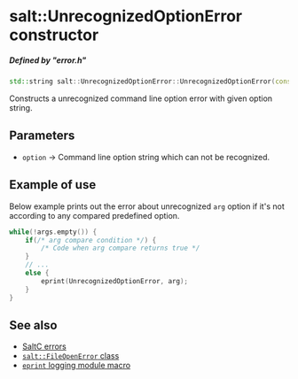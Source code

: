 # salt::UnrecognizedOptionError constructor
##### Defined by "error.h"
```cpp
std::string salt::UnrecognizedOptionError::UnrecognizedOptionError(const string& option);
```
Constructs a unrecognized command line option error with given option string.

## Parameters
+ `option` -> Command line option string which can not be recognized.

## Example of use
Below example prints out the error about unrecognized `arg` option if it's not according to any compared predefined option.
```cpp
while(!args.empty()) {
    if(/* arg compare condition */) {
        /* Code when arg compare returns true */
    }
    // ...
    else {
        eprint(UnrecognizedOptionError, arg);
    }
}
```

## See also
+ [SaltC errors](../README.md)
+ [`salt::FileOpenError` class](README.md)
+ [`eprint` logging module macro](<eprint-link-placeholder>)